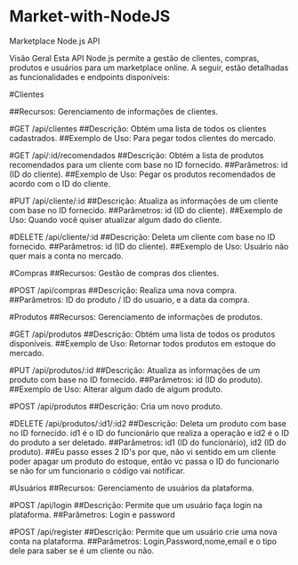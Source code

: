 # Market-with-NodeJS
Marketplace Node.js API

Visão Geral
Esta API Node.js permite a gestão de clientes, compras, produtos e usuários para um marketplace online. A seguir, estão detalhadas as funcionalidades e endpoints disponíveis:

#Clientes

##Recursos: Gerenciamento de informações de clientes.

#GET /api/clientes
##Descrição: Obtém uma lista de todos os clientes cadastrados.
##Exemplo de Uso: Para pegar todos clientes do mercado.


#GET /api/:id/recomendados
##Descrição: Obtém a lista de produtos recomendados para um cliente com base no ID fornecido.
##Parâmetros: id (ID do cliente).
##Exemplo de Uso: Pegar os produtos recomendados de acordo com o ID do cliente.


#PUT /api/cliente/:id
##Descrição: Atualiza as informações de um cliente com base no ID fornecido.
##Parâmetros: id (ID do cliente).
##Exemplo de Uso: Quando você quiser atualizar algum dado do cliente.


#DELETE /api/cliente/:id
##Descrição: Deleta um cliente com base no ID fornecido.
##Parâmetros: id (ID do cliente).
##Exemplo de Uso: Usuário não quer mais a conta no mercado.


#Compras
##Recursos: Gestão de compras dos clientes.


#POST /api/compras
##Descrição: Realiza uma nova compra.
##Parâmetros: ID do produto / ID do usuario, e a data da compra.


#Produtos
##Recursos: Gerenciamento de informações de produtos.


#GET /api/produtos
##Descrição: Obtém uma lista de todos os produtos disponíveis.
##Exemplo de Uso: Retornar todos produtos em estoque do mercado.

#PUT /api/produtos/:id
##Descrição: Atualiza as informações de um produto com base no ID fornecido.
##Parâmetros: id (ID do produto).
##Exemplo de Uso: Alterar algum dado de algum produto.

#POST /api/produtos
##Descrição: Cria um novo produto.

#DELETE /api/produtos/:id1/:id2
##Descrição: Deleta um produto com base no ID fornecido. id1 é o ID do funcionário que realiza a operação e id2 é o ID do produto a ser deletado.
##Parâmetros: id1 (ID do funcionário), id2 (ID do produto).
##Eu passo esses 2 ID's por que, não vi sentido em um cliente poder apagar um produto do estoque, então vc passa o ID do funcionario se não for um funcionario o código vai notificar.


#Usuários
##Recursos: Gerenciamento de usuários da plataforma.


#POST /api/login
##Descrição: Permite que um usuário faça login na plataforma.
##Parâmetros: Login e password

#POST /api/register
##Descrição: Permite que um usuário crie uma nova conta na plataforma.
##Parâmetros: Login,Password,nome,email e o tipo dele para saber se é um cliente ou não.
